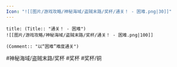 ```yaml
---
Icon: "![[图片/游戏攻略/神秘海域/盗贼末路/奖杯/通关！ - 困难.png|30]]"
---
```

```ad-common-bronze-trophy
title: (Title:: "通关！ - 困难")
![[图片/游戏攻略/神秘海域/盗贼末路/奖杯/通关！ - 困难.png|100]]

(Comment:: "以“困难”难度通关")
```

#神秘海域/盗贼末路/奖杯 #奖杯 #奖杯/铜
